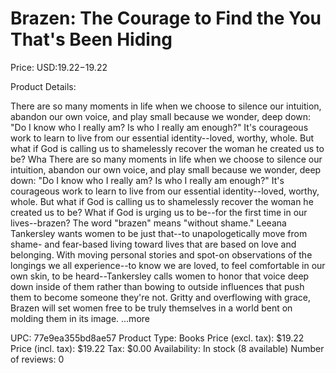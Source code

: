 # Brazen: The Courage to Find the You That's Been Hiding

Price: USD:$19.22-$19.22

Product Details:

There are so many moments in life when we choose to silence our intuition, abandon our own voice, and play small because we wonder, deep down: "Do I know who I really am? Is who I really am enough?" It's courageous work to learn to live from our essential identity--loved, worthy, whole. But what if God is calling us to shamelessly recover the woman he created us to be? Wha There are so many moments in life when we choose to silence our intuition, abandon our own voice, and play small because we wonder, deep down: "Do I know who I really am? Is who I really am enough?" It's courageous work to learn to live from our essential identity--loved, worthy, whole. But what if God is calling us to shamelessly recover the woman he created us to be? What if God is urging us to be--for the first time in our lives--brazen? The word "brazen" means "without shame." Leeana Tankersley wants women to be just that--to unapologetically move from shame- and fear-based living toward lives that are based on love and belonging. With moving personal stories and spot-on observations of the longings we all experience--to know we are loved, to feel comfortable in our own skin, to be heard--Tankersley calls women to honor that voice deep down inside of them rather than bowing to outside influences that push them to become someone they're not. Gritty and overflowing with grace, Brazen will set women free to be truly themselves in a world bent on molding them in its image. ...more

UPC: 77e9ea355bd8ae57
Product Type: Books
Price (excl. tax): $19.22
Price (incl. tax): $19.22
Tax: $0.00
Availability: In stock (8 available)
Number of reviews: 0